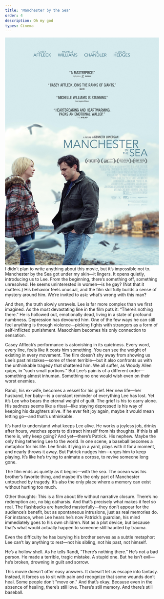 ```yaml
---
title: 'Manchester by the Sea'
order: 4
description: Oh my god
types: Cinema
---
```


![alt text](image.png)
I didn’t plan to write anything about this movie, but it’s impossible not to. Manchester by the Sea got under my skin—it lingers. It opens quietly, introducing us to Lee. From the beginning, there’s something off, something unresolved. He seems uninterested in women—is he gay? (Not that it matters.) His behavior feels unusual, and the film skillfully builds a sense of mystery around him. We’re invited to ask: what’s wrong with this man?

And then, the truth slowly unravels. Lee is far more complex than we first imagined. As the most devastating line in the film puts it: “There’s nothing there.” He is hollowed out, emotionally dead, living in a state of profound numbness. Depression has devoured him. One of the few ways he can still feel anything is through violence—picking fights with strangers as a form of self-inflicted punishment. Masochism becomes his only connection to sensation.

Casey Affleck’s performance is astonishing in its quietness. Every word, every line, feels like it costs him something. You can see the weight of existing in every movement. The film doesn’t shy away from showing us Lee’s past mistakes—some of them terrible—but it also confronts us with the unthinkable tragedy that shattered him. We all suffer, as Woody Allen quips, in “such small portions.” But Lee’s pain is of a different order—something almost inhuman. Something no one would wish even on their worst enemies.

Randi, his ex-wife, becomes a vessel for his grief. Her new life—her husband, her baby—is a constant reminder of everything Lee has lost. Yet it’s Lee who bears the eternal weight of guilt. The grief is his to carry alone. His sadness seems like a ritual—like staying depressed is his way of keeping his daughters alive. If he ever felt joy again, maybe it would mean letting go—and that’s unthinkable.

It’s hard to understand what keeps Lee alive. He works a joyless job, drinks after hours, watches sports to distract himself from his thoughts. If this is all there is, why keep going? And yet—there’s Patrick. His nephew. Maybe the only thing tethering Lee to the world. In one scene, a baseball becomes a metaphor for his life. Lee finds it lying in a yard, plays with it for a moment, and nearly throws it away. But Patrick nudges him—urges him to keep playing. It’s like he’s trying to animate a corpse, to revive someone long gone.

The film ends as quietly as it begins—with the sea. The ocean was his brother’s favorite thing, and maybe it’s the only part of Manchester untouched by tragedy. It’s also the only place where a memory can exist without hurting too much.

Other thoughts:
This is a film about life without narrative closure. There’s no redemption arc, no big catharsis. And that’s precisely what makes it feel so real. The flashbacks are handled masterfully—they don’t appear for the audience’s benefit, but as spontaneous intrusions, just as real memories do. For instance, when Lee hears he’s now Patrick’s guardian, his mind immediately goes to his own children. Not as a plot device, but because that’s what would actually happen to someone still haunted by trauma.

Even the difficulty he has burying his brother serves as a subtle metaphor: Lee can’t lay anything to rest—not his sibling, not his past, not himself.

He’s a hollow shell. As he tells Randi, “There’s nothing there.” He’s not a bad person. He made a terrible, tragic mistake. A stupid one. But he isn’t evil—he’s broken, drowning in guilt and sorrow.

This movie doesn’t offer easy answers. It doesn’t let us escape into fantasy. Instead, it forces us to sit with pain and recognize that some wounds don’t heal. Some people don’t "move on." And that’s okay. Because even in the absence of healing, there’s still love. There’s still memory. And there’s still baseball.

